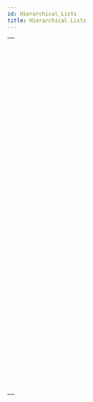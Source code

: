 ```yaml
---
id: Hierarchical_Lists
title: Hierarchical Lists
---
```

||
|---|
|[<!-- INCLUDE #_command_.APPEND TO LIST.Syntax -->](../../commands-legacy/append-to-list.md)<br/>|
|[<!-- INCLUDE #_command_.CLEAR LIST.Syntax -->](../../commands-legacy/clear-list.md)<br/>|
|[<!-- INCLUDE #_command_.Copy list.Syntax -->](../../commands-legacy/copy-list.md)<br/>|
|[<!-- INCLUDE #_command_.Count list items.Syntax -->](../../commands-legacy/count-list-items.md)<br/>|
|[<!-- INCLUDE #_command_.DELETE FROM LIST.Syntax -->](../../commands-legacy/delete-from-list.md)<br/>|
|[<!-- INCLUDE #_command_.Find in list.Syntax -->](../../commands-legacy/find-in-list.md)<br/>|
|[<!-- INCLUDE #_command_.GET LIST ITEM.Syntax -->](../../commands-legacy/get-list-item.md)<br/>|
|[<!-- INCLUDE #_command_.Get list item font.Syntax -->](../../commands-legacy/get-list-item-font.md)<br/>|
|[<!-- INCLUDE #_command_.GET LIST ITEM ICON.Syntax -->](../../commands-legacy/get-list-item-icon.md)<br/>|
|[<!-- INCLUDE #_command_.GET LIST ITEM PARAMETER.Syntax -->](../../commands-legacy/get-list-item-parameter.md)<br/>|
|[<!-- INCLUDE #_command_.GET LIST ITEM PARAMETER ARRAYS.Syntax -->](../../commands-legacy/get-list-item-parameter-arrays.md)<br/>|
|[<!-- INCLUDE #_command_.GET LIST ITEM PROPERTIES.Syntax -->](../../commands-legacy/get-list-item-properties.md)<br/>|
|[<!-- INCLUDE #_command_.GET LIST PROPERTIES.Syntax -->](../../commands-legacy/get-list-properties.md)<br/>|
|[<!-- INCLUDE #_command_.INSERT IN LIST.Syntax -->](../../commands-legacy/insert-in-list.md)<br/>|
|[<!-- INCLUDE #_command_.Is a list.Syntax -->](../../commands-legacy/is-a-list.md)<br/>|
|[<!-- INCLUDE #_command_.List item parent.Syntax -->](../../commands-legacy/list-item-parent.md)<br/>|
|[<!-- INCLUDE #_command_.List item position.Syntax -->](../../commands-legacy/list-item-position.md)<br/>|
|[<!-- INCLUDE #_command_.LIST OF CHOICE LISTS.Syntax -->](../../commands-legacy/list-of-choice-lists.md)<br/>|
|[<!-- INCLUDE #_command_.Load list.Syntax -->](../../commands-legacy/load-list.md)<br/>|
|[<!-- INCLUDE #_command_.New list.Syntax -->](../../commands-legacy/new-list.md)<br/>|
|[<!-- INCLUDE #_command_.SAVE LIST.Syntax -->](../../commands-legacy/save-list.md)<br/>|
|[<!-- INCLUDE #_command_.SELECT LIST ITEMS BY POSITION.Syntax -->](../../commands-legacy/select-list-items-by-position.md)<br/>|
|[<!-- INCLUDE #_command_.SELECT LIST ITEMS BY REFERENCE.Syntax -->](../../commands-legacy/select-list-items-by-reference.md)<br/>|
|[<!-- INCLUDE #_command_.Selected list items.Syntax -->](../../commands-legacy/selected-list-items.md)<br/>|
|[<!-- INCLUDE #_command_.SET LIST ITEM.Syntax -->](../../commands-legacy/set-list-item.md)<br/>|
|[<!-- INCLUDE #_command_.SET LIST ITEM FONT.Syntax -->](../../commands-legacy/set-list-item-font.md)<br/>|
|[<!-- INCLUDE #_command_.SET LIST ITEM ICON.Syntax -->](../../commands-legacy/set-list-item-icon.md)<br/>|
|[<!-- INCLUDE #_command_.SET LIST ITEM PARAMETER.Syntax -->](../../commands-legacy/set-list-item-parameter.md)<br/>|
|[<!-- INCLUDE #_command_.SET LIST ITEM PROPERTIES.Syntax -->](../../commands-legacy/set-list-item-properties.md)<br/>|
|[<!-- INCLUDE #_command_.SET LIST PROPERTIES.Syntax -->](../../commands-legacy/set-list-properties.md)<br/>|
|[<!-- INCLUDE #_command_.SORT LIST.Syntax -->](../../commands-legacy/sort-list.md)<br/>|

